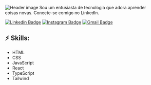 ![Header image](https://media.licdn.com/dms/image/D4D16AQEarUh6GIJMNg/profile-displaybackgroundimage-shrink_350_1400/0/1705091649992?e=1710979200&v=beta&t=USxJ4i_ZwXH8wGkgB9KtZO9nEx3PGYm4Qx8xSETa9_I)
Sou um entusiasta de tecnologia que adora aprender coisas novas. Conecte-se comigo no LinkedIn.


[![Linkedin Badge](https://img.shields.io/badge/-LinkedIn-blue?style=flat-square&logo=Linkedin&logoColor=white&link=https://www.linkedin.com/in/rafaela-miranda/)](https://www.linkedin.com/in/rafaela-miranda/)
[![Instagram Badge](https://img.shields.io/badge/website-000000?style=for-the-badge&logo=About.me&logoColor=white&link=https://rafaelamiranda.com.br/)](https://rafaelamiranda.com.br/)
[![Gmail Badge](https://img.shields.io/badge/-Gmail-d14836?style=flat-square&logo=Gmail&logoColor=white&link=ola@rafaelamiranda.com.br)](mailto:ola@rafaelamiranda.com.br)

## ⚡ Skills:
- HTML
- CSS
- JavaScript
- React
- TypeScript
- Tailwind
